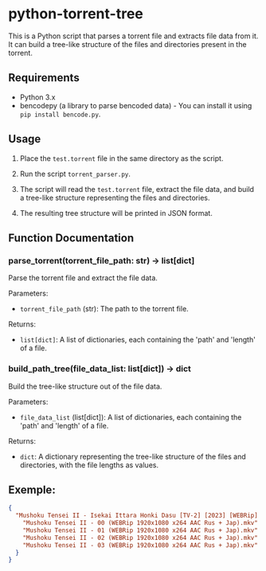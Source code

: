 # python-torrent-tree

This is a Python script that parses a torrent file and extracts file data from it. It can build a tree-like structure of the files and directories present in the torrent.

## Requirements

- Python 3.x
- bencodepy (a library to parse bencoded data) - You can install it using `pip install bencode.py`.

## Usage

1. Place the `test.torrent` file in the same directory as the script.

2. Run the script `torrent_parser.py`.

3. The script will read the `test.torrent` file, extract the file data, and build a tree-like structure representing the files and directories.

4. The resulting tree structure will be printed in JSON format.

## Function Documentation

### parse_torrent(torrent_file_path: str) -> list[dict]

Parse the torrent file and extract the file data.

Parameters:
- `torrent_file_path` (str): The path to the torrent file.

Returns:
- `list[dict]`: A list of dictionaries, each containing the 'path' and 'length' of a file.

### build_path_tree(file_data_list: list[dict]) -> dict

Build the tree-like structure out of the file data.

Parameters:
- `file_data_list` (list[dict]): A list of dictionaries, each containing the 'path' and 'length' of a file.

Returns:
- `dict`: A dictionary representing the tree-like structure of the files and directories, with the file lengths as values.

## Exemple:

```json
{
  "Mushoku Tensei II - Isekai Ittara Honki Dasu [TV-2] [2023] [WEBRip] [1080p] [RUS + JAP]": {
    "Mushoku Tensei II - 00 (WEBRip 1920x1080 x264 AAC Rus + Jap).mkv": 1076851686,
    "Mushoku Tensei II - 01 (WEBRip 1920x1080 x264 AAC Rus + Jap).mkv": 1076777825,
    "Mushoku Tensei II - 02 (WEBRip 1920x1080 x264 AAC Rus + Jap).mkv": 1303506293,
    "Mushoku Tensei II - 03 (WEBRip 1920x1080 x264 AAC Rus + Jap).mkv": 1029535452
  }
}
```
